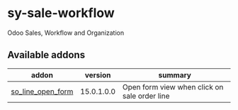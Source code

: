 # sy-sale-workflow
Odoo Sales, Workflow and Organization

[//]: # (addons)

Available addons
----------------
addon | version | summary
--- | --- | ---
[so_line_open_form](so_line_open_form/) | 15.0.1.0.0 | Open form view when click on sale order line

[//]: # (end addons)
